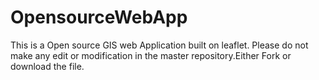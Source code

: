 # OpensourceWebApp
This is a Open source GIS web Application built on leaflet.
Please do not make any edit or modification in the master repository.Either Fork or download the file.
